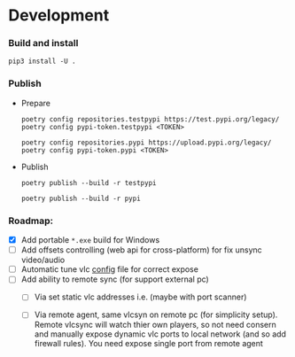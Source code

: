 # Development

### Build and install
  ```shell
  pip3 install -U .
  ```
  
### Publish
  - Prepare  
     ```shell
    poetry config repositories.testpypi https://test.pypi.org/legacy/
    poetry config pypi-token.testpypi <TOKEN>
    
    poetry config repositories.pypi https://upload.pypi.org/legacy/
    poetry config pypi-token.pypi <TOKEN>
    ```  
  
  - Publish
    ```shell
    poetry publish --build -r testpypi
    
    poetry publish --build -r pypi
    ````
    
### Roadmap:

- [x] Add portable `*.exe` build for Windows
- [ ] Add offsets controlling (web api for cross-platform) for fix unsync video/audio
- [ ] Automatic tune vlc [config](https://wiki.videolan.org/Preferences/#:~:text=Configuration%20File&text=Windows%3A%20%25appdata%25%5Cvlc%5C,%5CApplication%20Data%5Cvlc%5Cvlcrc) file for correct expose
- [ ] Add ability to remote sync (for support external pc)
    - [ ] Via set static vlc addresses i.e. (maybe with port scanner)
    - [ ] Via remote agent, same vlcsyn on remote pc (for simplicity setup).
          Remote vlcsync will watch thier own players, so not need consern and manually expose 
          dynamic vlc ports to local network (and so add firewall rules). You need expose single port from 
          remote agent


